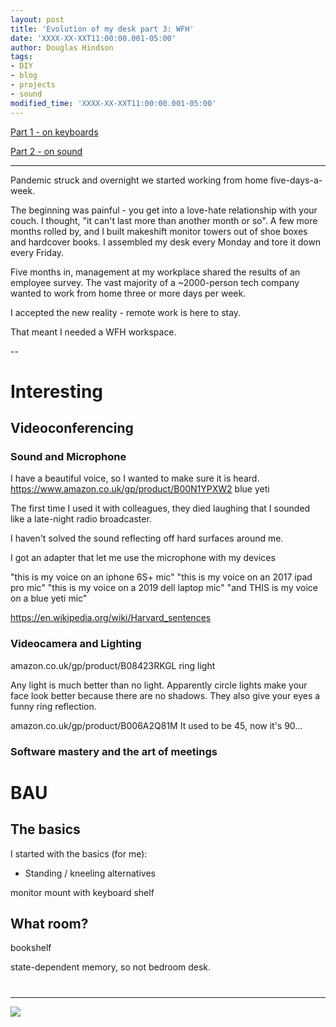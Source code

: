 ```yaml
---
layout: post
title: 'Evolution of my desk part 3: WFH' 
date: 'XXXX-XX-XXT11:00:00.001-05:00'
author: Douglas Hindson
tags: 
- DIY
- blog
- projects
- sound
modified_time: 'XXXX-XX-XXT11:00:00.001-05:00'
---
```


[Part 1 - on keyboards](/2017/06/13/evolution-of-my-desk.html)

[Part 2 - on sound](/evolution-of-my-desk-2)

---

Pandemic struck and overnight we started working from home five-days-a-week.


The beginning was painful - you get into a love-hate relationship with your couch. I thought, "it can't last more than another month or so". A few more months rolled by, and I built makeshift monitor towers out of shoe boxes and hardcover books. I assembled my desk every Monday and tore it down every Friday.

Five months in, management at my workplace shared the results of an employee survey. The vast majority of a ~2000-person tech company wanted to work from home three or more days per week.

I accepted the new reality - remote work is here to stay.

That meant I needed a WFH workspace.

--

# Interesting
## Videoconferencing
### Sound and Microphone

I have a beautiful voice, so I wanted to make sure it is heard.
https://www.amazon.co.uk/gp/product/B00N1YPXW2
blue yeti

The first time I used it with colleagues, they died laughing that I sounded like a late-night radio broadcaster.

I haven't solved the sound reflecting off hard surfaces around me.

I got an adapter that let me use the microphone with my devices

"this is my voice on an iphone 6S+ mic"
"this is my voice on an 2017 ipad pro mic"
"this is my voice on a 2019 dell laptop mic"
"and THIS is my voice on a blue yeti mic"

https://en.wikipedia.org/wiki/Harvard_sentences

### Videocamera and Lighting

amazon.co.uk/gp/product/B08423RKGL
ring light

Any light is much better than no light. Apparently circle lights make your face look better because there are no shadows. They also give your eyes a funny ring reflection.

amazon.co.uk/gp/product/B006A2Q81M
It used to be 45, now it's 90...

### Software mastery and the art of meetings

# BAU
## The basics
I started with the basics (for me):

* Standing / kneeling alternatives

monitor mount with keyboard shelf

## What room?

bookshelf

state-dependent memory, so not bedroom desk.

# 

---

<img src="https://i.imgur.com/
.jpg"><br/>

<div class="row" style="display:flex">
  <div class="column">
    
  </div>
  <div class="column">
    
  </div>
</div>
